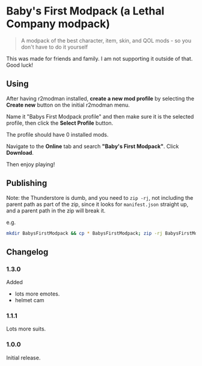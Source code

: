 # Baby's First Modpack (a Lethal Company modpack)

> A modpack of the best character, item, skin, and QOL mods - so you don't have
> to do it yourself

This was made for friends and family. I am not supporting it outside of that.
Good luck!

## Using

After having r2modman installed, **create a new mod profile** by selecting the
**Create new** button on the initial r2modman menu.

Name it "Babys First Modpack profile" and then make sure it is the selected
profile, then click the **Select Profile** button.

The profile should have 0 installed mods.

Navigate to the **Online** tab and search **"Baby's First Modpack"**. Click
**Download**.

Then enjoy playing!

## Publishing

Note: the Thunderstore is dumb, and you need to `zip -rj`, not including the
parent path as part of the zip, since it looks for `manifest.json` straight up,
and a parent path in the zip will break it.

e.g.

```bash
mkdir BabysFirstModpack && cp * BabysFirstModpack; zip -rj BabysFirstModpack.zip BabysFirstModpack
```

## Changelog

### 1.3.0

Added

* lots more emotes.
* helmet cam

### 1.1.1

Lots more suits.

### 1.0.0

Initial release.
